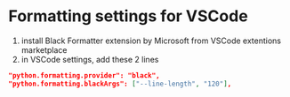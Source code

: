 # Formatting settings for VSCode
1. install Black Formatter extension by Microsoft from VSCode extentions marketplace
2. in VSCode settings, add these 2 lines 
``` json
"python.formatting.provider": "black",
"python.formatting.blackArgs": ["--line-length", "120"],
```